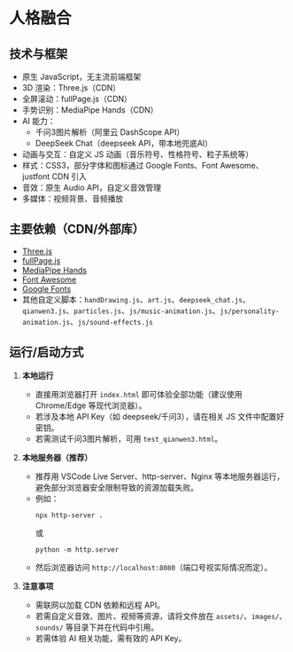 # 人格融合

## 技术与框架

- 原生 JavaScript，无主流前端框架
- 3D 渲染：Three.js（CDN）
- 全屏滚动：fullPage.js（CDN）
- 手势识别：MediaPipe Hands（CDN）
- AI 能力：
  - 千问3图片解析（阿里云 DashScope API）
  - DeepSeek Chat（deepseek API，带本地兜底AI）
- 动画与交互：自定义 JS 动画（音乐符号、性格符号、粒子系统等）
- 样式：CSS3，部分字体和图标通过 Google Fonts、Font Awesome、justfont CDN 引入
- 音效：原生 Audio API，自定义音效管理
- 多媒体：视频背景、音频播放

## 主要依赖（CDN/外部库）

- [Three.js](https://cdnjs.cloudflare.com/ajax/libs/three.js/r128/three.min.js)
- [fullPage.js](https://cdnjs.cloudflare.com/ajax/libs/fullPage.js/4.0.20/fullpage.min.js)
- [MediaPipe Hands](https://cdn.jsdelivr.net/npm/@mediapipe/hands/hands.js)
- [Font Awesome](https://cdnjs.cloudflare.com/ajax/libs/font-awesome/6.0.0/css/all.min.css)
- [Google Fonts](https://fonts.googleapis.com)
- 其他自定义脚本：`handDrawing.js`、`art.js`、`deepseek_chat.js`、`qianwen3.js`、`particles.js`、`js/music-animation.js`、`js/personality-animation.js`、`js/sound-effects.js`

## 运行/启动方式

1. **本地运行**
   - 直接用浏览器打开 `index.html` 即可体验全部功能（建议使用 Chrome/Edge 等现代浏览器）。
   - 若涉及本地 API Key（如 deepseek/千问3），请在相关 JS 文件中配置好密钥。
   - 若需测试千问3图片解析，可用 `test_qianwen3.html`。

2. **本地服务器（推荐）**
   - 推荐用 VSCode Live Server、http-server、Nginx 等本地服务器运行，避免部分浏览器安全限制导致的资源加载失败。
   - 例如：
     ```
     npx http-server .
     ```
     或
     ```
     python -m http.server
     ```
   - 然后浏览器访问 `http://localhost:8080`（端口号视实际情况而定）。

3. **注意事项**
   - 需联网以加载 CDN 依赖和远程 API。
   - 若需自定义音效、图片、视频等资源，请将文件放在 `assets/`、`images/`、`sounds/` 等目录下并在代码中引用。
   - 若需体验 AI 相关功能，需有效的 API Key。 